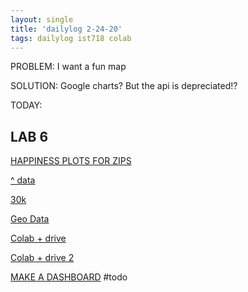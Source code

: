 ```yaml
---
layout: single
title: 'dailylog 2-24-20'
tags: dailylog ist718 colab
---
```



PROBLEM: I want a fun map

SOLUTION: Google charts? But the api is depreciated!?

TODAY:

## LAB 6

[HAPPINESS PLOTS FOR ZIPS](https://danielcaraway.github.io/assets/ist718lab6/LAB6_geocharthtml)

[^ data](https://docs.google.com/spreadsheets/d/1oPquf-XdqYWVECV9SWRaX9so-JL2VnjYJHV3EL8_Ndw/edit#gid=307414977)

[30k](https://danielcaraway.github.io/assets/ist718lab6/IST718_LAB6_CLEAN.html)

[Geo Data](https://github.com/geoiq/gc_data)

[Colab + drive](https://towardsdatascience.com/google-drive-google-colab-github-dont-just-read-do-it-5554d5824228)

[Colab + drive 2](https://towardsdatascience.com/3-ways-to-load-csv-files-into-colab-7c14fcbdcb92#64ff)

[MAKE A DASHBOARD](https://developers.google.com/chart/interactive/docs/gallery/controls) #todo 
